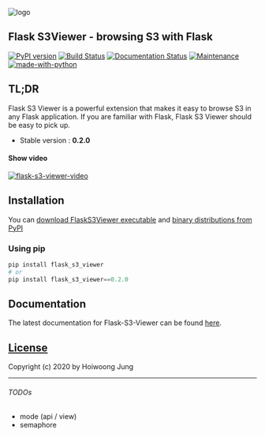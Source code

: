 ![logo](https://raw.githubusercontent.com/hidekuma/flask-s3-viewer/master/i/logo.png)

## Flask S3Viewer - browsing S3 with Flask
[![PyPI version](https://badge.fury.io/py/flask-s3-viewer.svg)](https://badge.fury.io/py/flask-s3-viewer)
[![Build Status](https://travis-ci.org/hidekuma/flask-s3-viewer.svg?branch=master)](https://travis-ci.org/hidekuma/flask-s3-viewer)
[![Documentation Status](https://readthedocs.org/projects/flask-s3-viewer/badge/?version=latest)](https://flask-s3-viewer.readthedocs.io/en/latest/?badge=latest)
[![Maintenance](https://img.shields.io/badge/Maintained%3F-yes-green.svg)](https://github.com/hidekuma/flask-s3-viewer/graphs/commit-activity)
[![made-with-python](https://img.shields.io/badge/Made%20with-Python-1f425f.svg)](https://www.python.org/)

## TL;DR
Flask S3 Viewer is a powerful extension that makes it easy to browse S3 in any Flask application. If you are familiar with Flask, Flask S3 Viewer should be easy to pick up.

- Stable version : **0.2.0**

#### Show video
[![flask-s3-viewer-video](http://img.youtube.com/vi/tu8U6UR9BPA/0.jpg)](https://youtu.be/tu8U6UR9BPA?t=0s "Click to play on Youtube")

## Installation
You can [download FlaskS3Viewer executable](https://github.com/hidekuma/flask-s3-viewer/releases) and [binary distributions from PyPI](https://pypi.org/project/flask-s3-viewer/)

### Using pip
```python
pip install flask_s3_viewer
# or
pip install flask_s3_viewer==0.2.0
```
## Documentation
The latest documentation for Flask-S3-Viewer can be found [here](https://flask-s3-viewer.readthedocs.io).

[License](LICENSE)
------------------

Copyright (c) 2020 by Hoiwoong Jung

---
###### TODOs
- mode (api / view)
- semaphore
